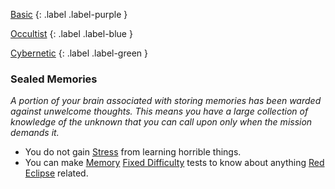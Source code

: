 
[Basic](Game/Basic-List)
{: .label .label-purple }

[Occultist](Game/Occultist)
{: .label .label-blue }

[Cybernetic](Game/Cybernetic-List)
{: .label .label-green }
### Sealed Memories
*A portion of your brain associated with storing memories has been warded against unwelcome thoughts. This means you have a large collection of knowledge of the unknown that you can call upon only when the mission demands it.*
* You do not gain [Stress](Game/Stress) from learning horrible things.
* You can make [Memory](Game/Core/Intelligence#Memory) [Fixed Difficulty](Game/Core/Skills#Fixed%20Difficulty) tests to know about anything [Red Eclipse](Game/Hostile-Groups#Red%20Eclipse) related.

